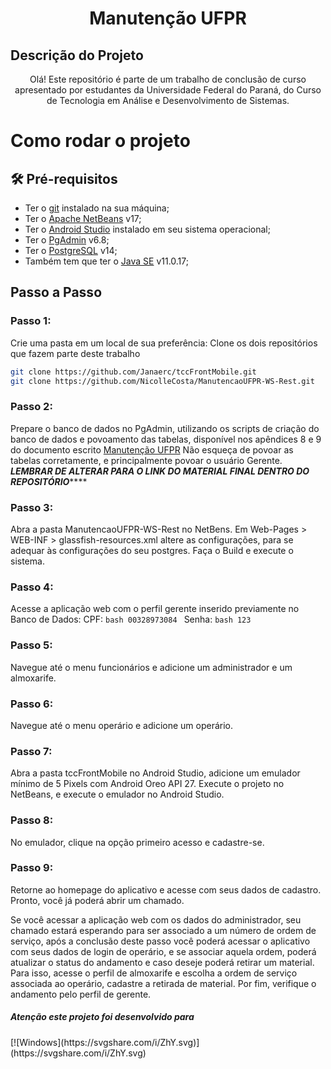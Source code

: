 <h1 align="center">Manutenção UFPR</h1>


## Descrição do Projeto
<p align="center">Olá! Este repositório é parte de um trabalho de conclusão de curso apresentado por estudantes da Universidade Federal do Paraná, do Curso de Tecnologia em Análise e Desenvolvimento de Sistemas.</p>


# Como rodar o projeto

## 🛠 Pré-requisitos

- Ter o [git](https://git-scm.com/book/en/v2/Getting-Started-Installing-Git) instalado na sua máquina;
- Ter o [Apache NetBeans](https://netbeans.apache.org/download/archive/index.html) v17;
- Ter o [Android Studio](https://developer.android.com/studio) instalado em seu sistema operacional;
- Ter o [PgAdmin](https://www.pgadmin.org/download/)  v6.8; 
- Ter o [PostgreSQL](https://www.postgresql.org/download/)  v14;
- Também tem que ter o [Java SE](https://www.java.com/pt-BR/download/ie_manual.jsp?locale=pt_BR) v11.0.17;



## Passo a Passo

### Passo 1:

Crie uma pasta em um local de sua preferência: 
Clone os dois repositórios que fazem parte deste trabalho

```bash
git clone https://github.com/Janaerc/tccFrontMobile.git
git clone https://github.com/NicolleCosta/ManutencaoUFPR-WS-Rest.git
```

### Passo 2:
Prepare o banco de dados no PgAdmin, utilizando os scripts de criação do banco de dados e povoamento das tabelas, disponível nos apêndices 8 e 9 do documento escrito [Manutenção UFPR](https://github.com/Janaerc/tccFrontMobile/blob/master/app/build.gradle) 
Não esqueça de povoar as tabelas corretamente, e principalmente povoar o usuário Gerente.
*****LEMBRAR DE ALTERAR PARA O LINK DO MATERIAL FINAL DENTRO DO REPOSITÓRIO*********

### Passo 3:
Abra a pasta ManutencaoUFPR-WS-Rest no NetBens.
Em Web-Pages > WEB-INF > glassfish-resources.xml altere as configurações, para se adequar às configurações do seu postgres.
Faça o Build e execute o sistema.

### Passo 4:
Acesse a aplicação web com o perfil gerente inserido previamente no Banco de Dados:
 	CPF:  ```bash 00328973084 ```
	Senha:  ```bash 123 ```

### Passo 5:
Navegue até o menu funcionários e adicione um administrador e um almoxarife.

### Passo 6:
Navegue até o menu operário e adicione um operário.


### Passo 7:
Abra a pasta tccFrontMobile no Android Studio, adicione um emulador mínimo de 5 Pixels com Android Oreo API 27. Execute o projeto no NetBeans, e execute o emulador no Android Studio.

### Passo 8:
No emulador, clique na opção primeiro acesso e cadastre-se.

### Passo 9:
Retorne ao homepage do aplicativo e acesse com seus dados de cadastro.
Pronto, você já poderá abrir um chamado.

Se você acessar a aplicação web com os dados do administrador, seu chamado estará esperando para ser associado a um número de ordem de serviço, após a conclusão deste passo você poderá acessar o aplicativo com seus dados de login de operário, e se associar aquela ordem, poderá atualizar o status do andamento e caso deseje poderá retirar um material. Para isso, acesse o perfil de almoxarife e escolha a ordem de serviço associada ao operário, cadastre a retirada de material. Por fim, verifique o andamento pelo perfil de gerente.





<h5> Atenção este projeto foi desenvolvido para </h5> 
[![Windows](https://svgshare.com/i/ZhY.svg)](https://svgshare.com/i/ZhY.svg)


